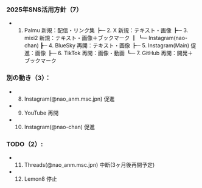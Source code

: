 ### 2025年SNS活用方針（7）
- 1. Palmu                  新規：配信・リンク集 
    ┣─ 2.  X                新規：テキスト・画像
    ┣─ 3. mixi2             新規：テキスト・画像＋ブックマーク
    ┃    ┗─ Instagram(nao-chan)
    ┣─ 4. BlueSky           再開：テキスト・画像
    ┣─ 5. Instagram(Main)   促進：画像
    ┣─ 6. TikTok            再開：画像・動画
    ┗─ 7. GitHub            再開：開発＋ブックマーク

### 別の動き（3）：
- 8. Instagram(@nao_anm.msc.jpn)    促進
- 9. YouTube                        再開
- 10. Instagram(@nao-chan)          促進

### TODO（2）:
- 11. Threads(@nao_anm.msc.jpn) 中断(3ヶ月後再開予定)
- 12. Lemon8                    停止